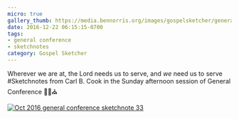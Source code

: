 ```yaml
---
micro: true
gallery_thumb: https://media.bennorris.org/images/gospelsketcher/general-conference/oct-2016/oct-16-5-cook.jpg
date: 2016-12-22 06:15:15-0700
tags:
- general conference
- sketchnotes
category: Gospel Sketcher
---
```


Wherever we are at, the Lord needs us to serve, and *we* need us to serve
#Sketchnotes from Carl B. Cook in the Sunday afternoon session of General Conference ✍🏼⛪️

[![Oct 2016 general conference sketchnote 33](https://media.bennorris.org/images/gospelsketcher/general-conference/oct-2016/oct-16-5-cook.jpg)](https://media.bennorris.org/images/gospelsketcher/general-conference/oct-2016/oct-16-5-cook.jpg)